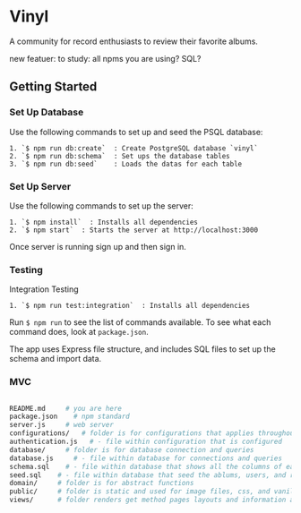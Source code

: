 # Vinyl

A community for record enthusiasts to review their favorite albums.

new featuer:
to study:
  all npms you are using?
  SQL?

## Getting Started

### Set Up Database
Use the following commands to set up and seed the PSQL database:
```
1. `$ npm run db:create`  : Create PostgreSQL database `vinyl`
2. `$ npm run db:schema`  : Set ups the database tables
3. `$ npm run db:seed`    : Loads the datas for each table
```

### Set Up Server
Use the following commands to set up the server:
```
1. `$ npm install`  : Installs all dependencies
2. `$ npm start`  : Starts the server at http://localhost:3000
```
Once server is running sign up and then sign in.

### Testing
Integration Testing
```
1. `$ npm run test:integration`  : Installs all dependencies
```


Run `$ npm run` to see the list of commands available. To see what each command does, look at `package.json`.

The app uses Express file structure, and includes SQL files to set up the schema and import data.

### MVC

```sh

README.md     # you are here
package.json    # npm standard
server.js     # web server
configurations/   # folder is for configurations that applies throughout the codebase
authentication.js   # - file within configuration that is configured
database/     # folder is for database connection and queries
database.js     # - file within database for connections and queries 
schema.sql    # - file within database that shows all the columns of each tables
seed.sql    # - file within database that seed the ablums, users, and reviews data
domain/     # folder is for abstract functions 
public/     # folder is static and used for image files, css, and vanilla js
views/      # folder renders get method pages layouts and information as ejs html template
```